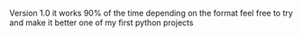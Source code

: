 Version 1.0
it works 90% of the time depending on the format
feel free to try and make it better 
one of my first python projects
